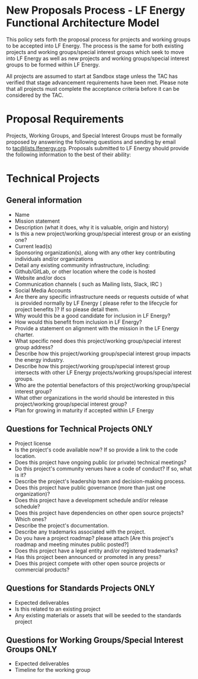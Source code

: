 <!--
SPDX-FileCopyrightText: 2017-2022 Contributors to the lfenergyarchitecturemodel project

SPDX-License-Identifier: CC-BY-4.0
-->

# New Proposals Process - LF Energy Functional Architecture Model

This policy sets forth the proposal process for projects and working groups to be accepted into LF Energy. The process is the same for both existing projects and working groups/special interest groups which seek to move into LF Energy as well as new projects and working groups/special interest groups to be formed within LF Energy.

All projects are assumed to start at Sandbox stage unless the TAC has verified that stage advancement requirements have been met. Please note that all projects must complete the acceptance criteria before it can be considered by the TAC.

# Proposal Requirements

Projects, Working Groups, and Special Interest Groups must be formally proposed by answering the following questions and sending by email to tac@lists.lfenergy.org. Proposals submitted to LF Energy should provide the following information to the best of their ability:

# Technical Projects
## General information
* Name
* Mission statement
* Description (what it does, why it is valuable, origin and history)
* Is this a new project/working group/special interest group or an existing one?
* Current lead(s)
* Sponsoring organization(s), along with any other key contributing individuals and/or organizations
* Detail any existing community infrastructure, including:
* Github/GitLab, or other location where the code is hosted
* Website and/or docs
* Communication channels ( such as Mailing lists, Slack, IRC )
* Social Media Accounts
* Are there any specific infrastructure needs or requests outside of what is provided normally by LF Energy ( please refer to the lifecycle for project benefits )? If so please detail them.
* Why would this be a good candidate for inclusion in LF Energy?
* How would this benefit from inclusion in LF Energy?
* Provide a statement on alignment with the mission in the LF Energy charter.
* What specific need does this project/working group/special interest group address?
* Describe how this project/working group/special interest group impacts the energy industry.
* Describe how this project/working group/special interest group intersects with other LF Energy projects/working groups/special interest groups.
* Who are the potential benefactors of this project/working group/special interest group?
* What other organizations in the world should be interested in this project/working group/special interest group?
* Plan for growing in maturity if accepted within LF Energy

## Questions for Technical Projects ONLY
* Project license
* Is the project's code available now? If so provide a link to the code location.
* Does this project have ongoing public (or private) technical meetings?
* Do this project's community venues have a code of conduct? If so, what is it?
* Describe the project's leadership team and decision-making process.
* Does this project have public governance (more than just one organization)?
* Does this project have a development schedule and/or release schedule?
* Does this project have dependencies on other open source projects? Which ones?
* Describe the project's documentation.
* Describe any trademarks associated with the project.
* Do you have a project roadmap? please attach [Are this project's roadmap and meeting minutes public posted?]
* Does this project have a legal entity and/or registered trademarks?
* Has this project been announced or promoted in any press?
* Does this project compete with other open source projects or commercial products?

## Questions for Standards Projects ONLY
* Expected deliverables
* Is this related to an existing project
* Any existing materials or assets that will be seeded to the standards project


## Questions for Working Groups/Special Interest Groups ONLY
* Expected deliverables
* Timeline for the working group
